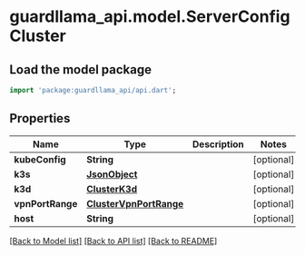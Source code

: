 # guardllama_api.model.ServerConfigCluster

## Load the model package
```dart
import 'package:guardllama_api/api.dart';
```

## Properties
Name | Type | Description | Notes
------------ | ------------- | ------------- | -------------
**kubeConfig** | **String** |  | [optional] 
**k3s** | [**JsonObject**](.md) |  | [optional] 
**k3d** | [**ClusterK3d**](ClusterK3d.md) |  | [optional] 
**vpnPortRange** | [**ClusterVpnPortRange**](ClusterVpnPortRange.md) |  | [optional] 
**host** | **String** |  | [optional] 

[[Back to Model list]](../README.md#documentation-for-models) [[Back to API list]](../README.md#documentation-for-api-endpoints) [[Back to README]](../README.md)


